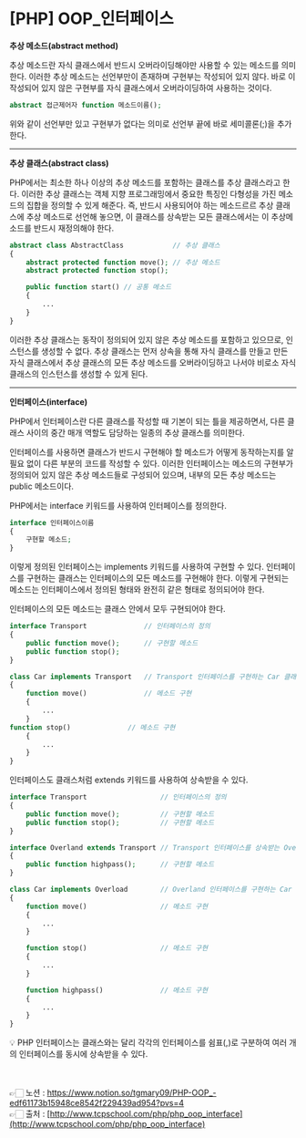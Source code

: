 # [PHP] OOP_인터페이스

**추상 메소드(abstract method)**

추상 메소드란 자식 클래스에서 반드시 오버라이딩해야만 사용할 수 있는 메소드를 의미한다.
이러한 추상 메소드는 선언부만이 존재하며 구현부는 작성되어 있지 않다.
바로 이 작성되어 있지 않은 구현부를 자식 클래스에서 오버라이딩하여 사용하는 것이다.

```php
abstract 접근제어자 function 메소드이름();
```

위와 같이 선언부만 있고 구현부가 없다는 의미로 선언부 끝에 바로 세미콜론(;)을 추가한다.

---

**추상 클래스(abstract class)**

PHP에서는 최소한 하나 이상의 추상 메소드를 포함하는 클래스를 추상 클래스라고 한다.
이러한 추상 클래스는 객체 지향 프로그래밍에서 중요한 특징인 다형성을 가진 메소드의 집합을 
정의할 수 있게 해준다.
즉, 반드시 사용되어야 하는 메소드르르 추상 클래스에 추상 메소드로 선언해 놓으면, 
이 클래스를 상속받는 모든 클래스에서는 이 추상메소드를 반드시 재정의해야 한다.

```php
abstract class AbstractClass            // 추상 클래스
{
    abstract protected function move(); // 추상 메소드
    abstract protected function stop();

    public function start() // 공통 메소드
    {
        ...
    }
}
```

이러한 추상 클래스는 동작이 정의되어 있지 않은 추상 메소드를 포함하고 있으므로, 인스턴스를 
생성할 수 없다.
추상 클래스는 먼저 상속을 통해 자식 클래스를 만들고 만든 자식 클래스에서 추상 클래스의 
모든 추상 메소드를 오버라이딩하고 나서야 비로소 자식 클래스의 인스턴스를 생성할 수 있게 된다.

---

**인터페이스(interface)**

PHP에서 인터페이스란 다른 클래스를 작성할 때 기본이 되는 틀을 제공하면서, 다른 클래스 사이의 중간 매개 역할도 담당하는 일종의 추상 클래스를 의미한다.

인터페이스를 사용하면 클래스가 반드시 구현해야 할 메소드가 어떻게 동작하는지를 알 필요 없이 다른 부분의 코드를 작성할 수 있다.
이러한 인터페이스는 메소드의 구현부가 정의되어 있지 않은 추상 메소드들로 구성되어 있으며, 
내부의 모든 추상 메소드는 public 메소드이다.

PHP에서는 interface 키워드를 사용하여 인터페이스를 정의한다.

```php
interface 인터페이스이름
{
    구현할 메소드;
}
```

이렇게 정의된 인터페이스는 implements 키워드를 사용하여 구현할 수 있다. 
인터페이스를 구현하는 클래스는 인터페이스의 모든 메소드를 구현해야 한다.
이렇게 구현되는 메소드는 인터페이스에서 정의된 형태와 완전히 같은 형태로 정의되어야 한다.

인터페이스의 모든 메소드는 클래스 안에서 모두 구현되어야 한다.

```php
interface Transport              // 인터페이스의 정의
{
    public function move();      // 구현할 메소드
    public function stop();
}

class Car implements Transport   // Transport 인터페이스를 구현하는 Car 클래스
{
    function move()              // 메소드 구현
    {
        ...
    }
function stop()              // 메소드 구현
    {
        ...
    }
}
```

인터페이스도 클래스처럼 extends 키워드를 사용하여 상속받을 수 있다.

```php
interface Transport                  // 인터페이스의 정의
{
    public function move();          // 구현할 메소드
    public function stop();          // 구현할 메소드
}

interface Overland extends Transport // Transport 인터페이스를 상속받는 Overland 인터페이스
{
    public function highpass();      // 구현할 메소드
}

class Car implements Overload        // Overland 인터페이스를 구현하는 Car 클래스
{
    function move()                  // 메소드 구현
    {
        ...
    }

    function stop()                  // 메소드 구현
    {
        ...
    }

    function highpass()              // 메소드 구현
    {
        ...
    }
}
```

<aside>
💡 PHP 인터페이스는 클래스와는 달리 각각의 인터페이스를 쉼표(,)로 구분하여 여러 개의 인터페이스를 동시에 상속받을 수 있다.

</aside>

<br><br>
👉🏻 노션 : https://www.notion.so/tgmary09/PHP-OOP_-edf61173b15948ce8542f229439ad954?pvs=4
<br>
👉🏻 출처 : [http://www.tcpschool.com/php/php_oop_interface](http://www.tcpschool.com/php/php_oop_interface)
